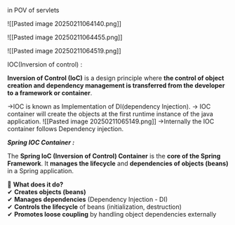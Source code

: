 in POV of servlets

![[Pasted image 20250211064140.png]]


![[Pasted image 20250211064455.png]]

![[Pasted image 20250211064519.png]]




IOC(Inversion of control) :

**Inversion of Control (IoC)** is a design principle where **the control of object creation and dependency management is transferred from the developer to a framework or container**.

->IOC is known as Implementation of DI(dependency Injection).
-> IOC container will create the objects at the first runtime instance of the java application.
![[Pasted image 20250211065149.png]]
->Internally the IOC container follows Dependency injection.


***Spring IOC Container :*** 

  The **Spring IoC (Inversion of Control) Container** is the **core of the Spring Framework**. It **manages the lifecycle** and **dependencies of objects (beans)** in a Spring application.

🔹 **What does it do?**  
✔ **Creates objects (beans)**  
✔ **Manages dependencies** (Dependency Injection - DI)  
✔ **Controls the lifecycle** of beans (initialization, destruction)  
✔ **Promotes loose coupling** by handling object dependencies externally